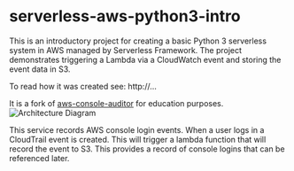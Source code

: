 # serverless-aws-python3-intro

This is an introductory project for creating a basic Python 3 serverless system in AWS managed by Serverless Framework.  The project demonstrates triggering a Lambda via a CloudWatch event and storing the event data in S3.

To read how it was created see: http://...

It is a fork of [aws-console-auditor](https://github.com/tmclaugh/aws-console-auditor) for education purposes.
![Architecture Diagram](serverless-aws-console-auditor.png)

This service records AWS console login events.  When a user logs in a CloudTrail event is created.  This will trigger a lambda function that will record the event to S3.  This provides a record of console logins that can be referenced later.
